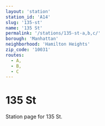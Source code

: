 ```yaml
---
layout: 'station'
station_id: 'A14'
slug: '135-st'
name: '135 St'
permalink: '/stations/135-st-a,b,c/'
borough: 'Manhattan'
neighborhood: 'Hamilton Heights'
zip_code: '10031'
routes:
  - A,
  - B,
  - C
---
```

# 135 St

Station page for 135 St.
